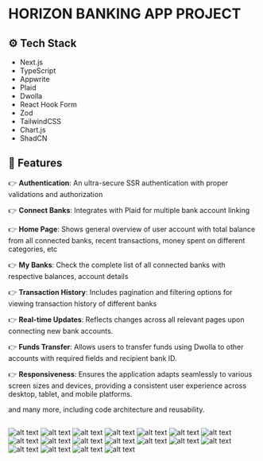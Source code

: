 # HORIZON BANKING APP PROJECT

## <a name="tech-stack">⚙️ Tech Stack</a>

- Next.js
- TypeScript
- Appwrite
- Plaid
- Dwolla
- React Hook Form
- Zod
- TailwindCSS
- Chart.js
- ShadCN

## <a name="features">🔋 Features</a>

👉 **Authentication**: An ultra-secure SSR authentication with proper validations and authorization

👉 **Connect Banks**: Integrates with Plaid for multiple bank account linking

👉 **Home Page**: Shows general overview of user account with total balance from all connected banks, recent transactions, money spent on different categories, etc

👉 **My Banks**: Check the complete list of all connected banks with respective balances, account details

👉 **Transaction History**: Includes pagination and filtering options for viewing transaction history of different banks

👉 **Real-time Updates**: Reflects changes across all relevant pages upon connecting new bank accounts.

👉 **Funds Transfer**: Allows users to transfer funds using Dwolla to other accounts with required fields and recipient bank ID.

👉 **Responsiveness**: Ensures the application adapts seamlessly to various screen sizes and devices, providing a consistent user experience across desktop, tablet, and mobile platforms.

and many more, including code architecture and reusability.

##

![alt text](1-Xnip2024-06-26_20-00-59.jpg)
![alt text](2-Xnip2024-06-26_20-03-01.jpg)
![alt text](3-Xnip2024-06-26_20-04-06.jpg)
![alt text](4-Xnip2024-06-26_20-04-29.jpg)
![alt text](5-Xnip2024-06-26_20-04-49.jpg)
![alt text](6-Xnip2024-06-26_20-05-15.jpg)
![alt text](7-Xnip2024-06-26_20-06-24.jpg)
![alt text](8-Xnip2024-06-26_20-06-44.jpg)
![alt text](9-Xnip2024-06-26_20-07-00.jpg)
![alt text](10-Xnip2024-06-26_20-07-31.jpg)
![alt text](11-Xnip2024-06-26_20-09-01.jpg)
![alt text](12-Xnip2024-06-26_20-10-00.jpg)
![alt text](13-Xnip2024-06-26_20-12-15.jpg)
![alt text](14-Xnip2024-06-26_20-12-21.jpg)
![alt text](15-Xnip2024-06-26_20-12-30.jpg)
![alt text](16-Xnip2024-06-26_20-13-50.jpg)
![alt text](17-Xnip2024-06-26_20-14-20.jpg)
![alt text](18-Xnip2024-06-26_20-15-18.jpg)
